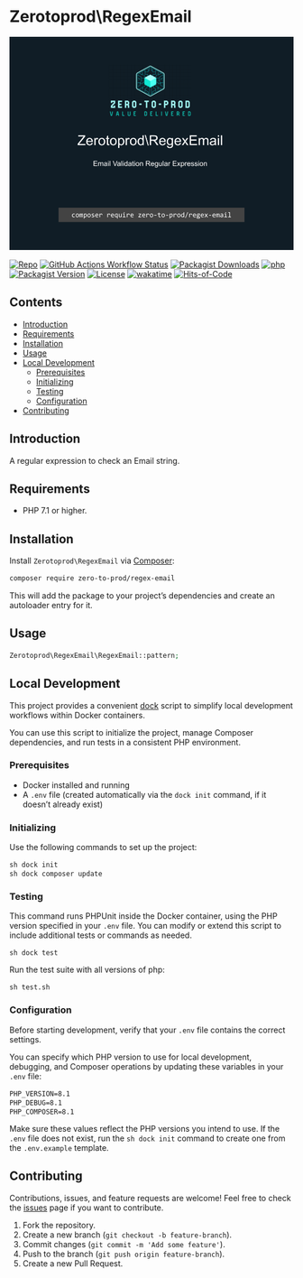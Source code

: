 # Zerotoprod\RegexEmail

![](art/logo.png)

[![Repo](https://img.shields.io/badge/github-gray?logo=github)](https://github.com/zero-to-prod/regex-email)
[![GitHub Actions Workflow Status](https://img.shields.io/github/actions/workflow/status/zero-to-prod/regex-email/test.yml?label=tests)](https://github.com/zero-to-prod/regex-email/actions)
[![Packagist Downloads](https://img.shields.io/packagist/dt/zero-to-prod/regex-email?color=blue)](https://packagist.org/packages/zero-to-prod/regex-email/stats)
[![php](https://img.shields.io/packagist/php-v/zero-to-prod/regex-email.svg?color=purple)](https://packagist.org/packages/zero-to-prod/regex-email/stats)
[![Packagist Version](https://img.shields.io/packagist/v/zero-to-prod/regex-email?color=f28d1a)](https://packagist.org/packages/zero-to-prod/regex-email)
[![License](https://img.shields.io/packagist/l/zero-to-prod/regex-email?color=pink)](https://github.com/zero-to-prod/regex-email/blob/main/LICENSE.md)
[![wakatime](https://wakatime.com/badge/github/zero-to-prod/regex-email.svg)](https://wakatime.com/badge/github/zero-to-prod/regex-email)
[![Hits-of-Code](https://hitsofcode.com/github/zero-to-prod/regex-email?branch=main)](https://hitsofcode.com/github/zero-to-prod/regex-email/view?branch=main)

## Contents

- [Introduction](#introduction)
- [Requirements](#requirements)
- [Installation](#installation)
- [Usage](#usage)
- [Local Development](#local-development)
    - [Prerequisites](#prerequisites)
    - [Initializing](#initializing)
    - [Testing](#testing)
    - [Configuration](#configuration)
- [Contributing](#contributing)

## Introduction

A regular expression to check an Email string.

## Requirements

- PHP 7.1 or higher.

## Installation

Install `Zerotoprod\RegexEmail` via [Composer](https://getcomposer.org/):

```bash
composer require zero-to-prod/regex-email
```

This will add the package to your project’s dependencies and create an autoloader entry for it.

## Usage

```php
Zerotoprod\RegexEmail\RegexEmail::pattern;
```

## Local Development

This project provides a convenient [dock](https://github.com/zero-to-prod/dock) script to simplify local development workflows within Docker
containers.

You can use this script to initialize the project, manage Composer dependencies, and run tests in a consistent PHP environment.

### Prerequisites

- Docker installed and running
- A `.env` file (created automatically via the `dock init` command, if it doesn’t already exist)

### Initializing

Use the following commands to set up the project:

```shell
sh dock init
sh dock composer update
```

### Testing

This command runs PHPUnit inside the Docker container, using the PHP version specified in your `.env` file.
You can modify or extend this script to include additional tests or commands as needed.

```shell
sh dock test
```

Run the test suite with all versions of php:

```shell
sh test.sh
```

### Configuration

Before starting development, verify that your `.env` file contains the correct settings.

You can specify which PHP version to use for local development, debugging, and Composer operations by updating these variables in your `.env` file:

```dotenv
PHP_VERSION=8.1
PHP_DEBUG=8.1
PHP_COMPOSER=8.1
```

Make sure these values reflect the PHP versions you intend to use.
If the `.env` file does not exist, run the `sh dock init` command to create one from the `.env.example` template.

## Contributing

Contributions, issues, and feature requests are welcome!
Feel free to check the [issues](https://github.com/zero-to-prod/regex-email/issues) page if you want to contribute.

1. Fork the repository.
2. Create a new branch (`git checkout -b feature-branch`).
3. Commit changes (`git commit -m 'Add some feature'`).
4. Push to the branch (`git push origin feature-branch`).
5. Create a new Pull Request.
